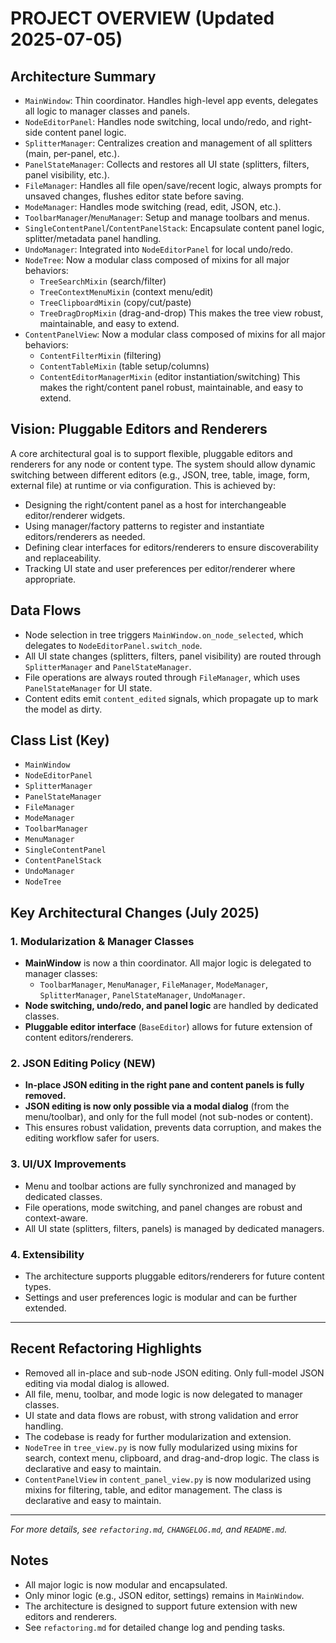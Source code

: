 # PROJECT OVERVIEW (Updated 2025-07-05)

## Architecture Summary
- `MainWindow`: Thin coordinator. Handles high-level app events, delegates all logic to manager classes and panels.
- `NodeEditorPanel`: Handles node switching, local undo/redo, and right-side content panel logic.
- `SplitterManager`: Centralizes creation and management of all splitters (main, per-panel, etc.).
- `PanelStateManager`: Collects and restores all UI state (splitters, filters, panel visibility, etc.).
- `FileManager`: Handles all file open/save/recent logic, always prompts for unsaved changes, flushes editor state before saving.
- `ModeManager`: Handles mode switching (read, edit, JSON, etc.).
- `ToolbarManager`/`MenuManager`: Setup and manage toolbars and menus.
- `SingleContentPanel`/`ContentPanelStack`: Encapsulate content panel logic, splitter/metadata panel handling.
- `UndoManager`: Integrated into `NodeEditorPanel` for local undo/redo.
- `NodeTree`: Now a modular class composed of mixins for all major behaviors:
    - `TreeSearchMixin` (search/filter)
    - `TreeContextMenuMixin` (context menu/edit)
    - `TreeClipboardMixin` (copy/cut/paste)
    - `TreeDragDropMixin` (drag-and-drop)
  This makes the tree view robust, maintainable, and easy to extend.
- `ContentPanelView`: Now a modular class composed of mixins for all major behaviors:
    - `ContentFilterMixin` (filtering)
    - `ContentTableMixin` (table setup/columns)
    - `ContentEditorManagerMixin` (editor instantiation/switching)
  This makes the right/content panel robust, maintainable, and easy to extend.

## Vision: Pluggable Editors and Renderers
A core architectural goal is to support flexible, pluggable editors and renderers for any node or content type. The system should allow dynamic switching between different editors (e.g., JSON, tree, table, image, form, external file) at runtime or via configuration. This is achieved by:
- Designing the right/content panel as a host for interchangeable editor/renderer widgets.
- Using manager/factory patterns to register and instantiate editors/renderers as needed.
- Defining clear interfaces for editors/renderers to ensure discoverability and replaceability.
- Tracking UI state and user preferences per editor/renderer where appropriate.

## Data Flows
- Node selection in tree triggers `MainWindow.on_node_selected`, which delegates to `NodeEditorPanel.switch_node`.
- All UI state changes (splitters, filters, panel visibility) are routed through `SplitterManager` and `PanelStateManager`.
- File operations are always routed through `FileManager`, which uses `PanelStateManager` for UI state.
- Content edits emit `content_edited` signals, which propagate up to mark the model as dirty.

## Class List (Key)
- `MainWindow`
- `NodeEditorPanel`
- `SplitterManager`
- `PanelStateManager`
- `FileManager`
- `ModeManager`
- `ToolbarManager`
- `MenuManager`
- `SingleContentPanel`
- `ContentPanelStack`
- `UndoManager`
- `NodeTree`

## Key Architectural Changes (July 2025)

### 1. Modularization & Manager Classes
- **MainWindow** is now a thin coordinator. All major logic is delegated to manager classes:
  - `ToolbarManager`, `MenuManager`, `FileManager`, `ModeManager`, `SplitterManager`, `PanelStateManager`, `UndoManager`.
- **Node switching, undo/redo, and panel logic** are handled by dedicated classes.
- **Pluggable editor interface** (`BaseEditor`) allows for future extension of content editors/renderers.

### 2. JSON Editing Policy (NEW)
- **In-place JSON editing in the right pane and content panels is fully removed.**
- **JSON editing is now only possible via a modal dialog** (from the menu/toolbar), and only for the full model (not sub-nodes or content).
- This ensures robust validation, prevents data corruption, and makes the editing workflow safer for users.

### 3. UI/UX Improvements
- Menu and toolbar actions are fully synchronized and managed by dedicated classes.
- File operations, mode switching, and panel changes are robust and context-aware.
- All UI state (splitters, filters, panels) is managed by dedicated managers.

### 4. Extensibility
- The architecture supports pluggable editors/renderers for future content types.
- Settings and user preferences logic is modular and can be further extended.

---

## Recent Refactoring Highlights
- Removed all in-place and sub-node JSON editing. Only full-model JSON editing via modal dialog is allowed.
- All file, menu, toolbar, and mode logic is now delegated to manager classes.
- UI state and data flows are robust, with strong validation and error handling.
- The codebase is ready for further modularization and extension.
- `NodeTree` in `tree_view.py` is now fully modularized using mixins for search, context menu, clipboard, and drag-and-drop logic. The class is declarative and easy to maintain.
- `ContentPanelView` in `content_panel_view.py` is now modularized using mixins for filtering, table, and editor management. The class is declarative and easy to maintain.

---

*For more details, see `refactoring.md`, `CHANGELOG.md`, and `README.md`.*

## Notes
- All major logic is now modular and encapsulated.
- Only minor logic (e.g., JSON editor, settings) remains in `MainWindow`.
- The architecture is designed to support future extension with new editors and renderers.
- See `refactoring.md` for detailed change log and pending tasks.